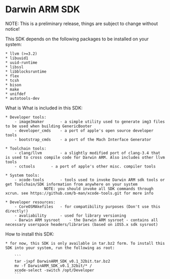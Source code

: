 Darwin ARM SDK
==============

NOTE: This is a preliminary release, things are subject to change without notice!

This SDK depends on the following packages to be installed on your system:

	* llvm (>=3.2)
	* libuuid1
	* uuid-runtime
	* libssl
	* libblocksruntime
	* flex
	* tcsh
	* bison
	* make
	* unifdef
	* autotools-dev

What is What is included in this SDK:

	* Developer tools:
		- image3maker		- a simple utility used to generate img3 files to be used when building GenericBooter
		- developer_cmds	- a port of apple's open source developer tools
		- bootstrap_cmds	- a port of the Mach Interface Generator

	* Toolchain tools:
		- clang/llvm		- a slightly modified port of clang-3.4 that is used to cross compile code for Darwin ARM. Also includes other llvm tools
		- cctools		- a port of apple's other misc. compiler tools

	* System tools:
		- xcode-tools		- tools used to invoke Darwin ARM sdk tools or get Toolchain/SDK information from anywhere on your system
					 NOTE: you should invoke all SDK commands through xcrun. see https://github.com/b-man/xcode-tools.git for more info

	* Developer resources:
		- CoreOSMAkefiles	- for compatibility purposes (Don't use this directly!)
		- avaliability		- used for library versioning
		- Darwin ARM sysroot	- the Darwin ARM sysroot - contains all necessary userspace headers/libraries (based on iOS5.x sdk sysroot)


How to install this SDK:

	* for now, this SDK is only available in tar.bz2 form. To install this SDK into your system, run the following as root:

		```
		tar -jxpf DarwinARM_SDK_v0.1_32bit.tar.bz2
		mv -f DarwinARM_SDK_v0.1_32bit/* /
		xcode-select -switch /opt/Developer
		```
